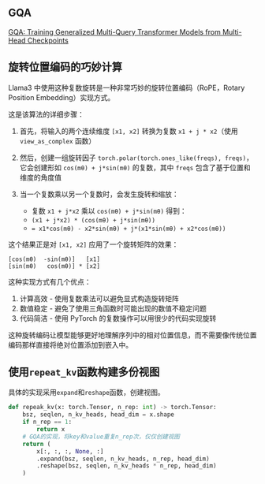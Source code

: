 ## GQA

[GQA: Training Generalized Multi-Query Transformer Models from Multi-Head Checkpoints](https://arxiv.org/pdf/2305.13245)

## 旋转位置编码的巧妙计算

Llama3 中使用这种复数旋转是一种非常巧妙的旋转位置编码（RoPE，Rotary Position Embedding）实现方式。

这是该算法的详细步骤：

1. 首先，将输入的两个连续维度 `[x1, x2]` 转换为复数 `x1 + j * x2`（使用 `view_as_complex` 函数）
   
2. 然后，创建一组旋转因子 `torch.polar(torch.ones_like(freqs), freqs)`，它会创建形如 `cos(mθ) + j*sin(mθ)` 的复数，其中 `freqs` 包含了基于位置和维度的角度值

3. 当一个复数乘以另一个复数时，会发生旋转和缩放：
   - 复数 `x1 + j*x2` 乘以 `cos(mθ) + j*sin(mθ)` 得到：
   - `(x1 + j*x2) * (cos(mθ) + j*sin(mθ))`
   - `= x1*cos(mθ) - x2*sin(mθ) + j*(x1*sin(mθ) + x2*cos(mθ))`

这个结果正是对 `[x1, x2]` 应用了一个旋转矩阵的效果：
```
[cos(mθ)  -sin(mθ)]   [x1]
[sin(mθ)   cos(mθ)] * [x2]
```

这种实现方式有几个优点：
1. 计算高效 - 使用复数乘法可以避免显式构造旋转矩阵
2. 数值稳定 - 避免了使用三角函数时可能出现的数值不稳定问题
3. 代码简洁 - 使用 PyTorch 的复数操作可以用很少的代码实现旋转

这种旋转编码让模型能够更好地理解序列中的相对位置信息，而不需要像传统位置编码那样直接将绝对位置添加到嵌入中。

## 使用`repeat_kv`函数构建多份视图

具体的实现采用`expand`和`reshape`函数，创建视图。

```python
def repeak_kv(x: torch.Tensor, n_rep: int) -> torch.Tensor:
    bsz, seqlen, n_kv_heads, head_dim = x.shape
    if n_rep == 1:
        return x
    # GQA的实现，将key和value重复n_rep次，仅仅创建视图
    return (
        x[:, :, :, None, :]
        .expand(bsz, seqlen, n_kv_heads, n_rep, head_dim)
        .reshape(bsz, seqlen, n_kv_heads * n_rep, head_dim)
    )
```


